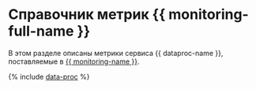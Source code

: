 # Справочник метрик {{ monitoring-full-name }}

В этом разделе описаны метрики сервиса {{ dataproc-name }}, поставляемые в [{{ monitoring-name }}](../monitoring/).

{% include [data-proc](../_includes/monitoring/metrics-ref/data-proc.md) %}